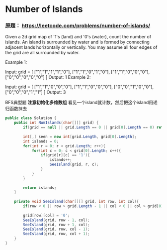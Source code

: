 # Number of Islands

### 原题： https://leetcode.com/problems/number-of-islands/

Given a 2d grid map of '1's (land) and '0's (water), count the number of islands. An island is surrounded by water and is formed by connecting adjacent lands horizontally or vertically. You may assume all four edges of the grid are all surrounded by water.


Example 1:

Input: grid = [
  ["1","1","1","1","0"],
  ["1","1","0","1","0"],
  ["1","1","0","0","0"],
  ["0","0","0","0","0"]
]
Output: 1
Example 2:

Input: grid = [
  ["1","1","0","0","0"],
  ["1","1","0","0","0"],
  ["0","0","1","0","0"],
  ["0","0","0","1","1"]
]
Output: 3


BFS典型题
**注意初始化多维数组**
看见一个island就计数，然后把这个island用递归函数抹去

```c#
public class Solution {
    public int NumIslands(char[][] grid) {
        if(grid == null || grid.Length == 0 || grid[0].Length == 0) return 0;
        
        int[,] seen = new int[grid.Length, grid[0].Length];
        int islands = 0;
        for(int r = 0; r < grid.Length; r++){
            for(int c = 0; c < grid[0].Length; c++){
                if(grid[r][c] == '1'){
                    islands++;
                    SeeIsland(grid, r, c);
                }
            }
        }
        
        return islands;
    }
    
    private void SeeIsland(char[][] grid, int row, int col){
        if(row < 0 || row > grid.Length - 1 || col < 0 || col > grid[0].Length - 1 || grid[row][col] == '0') return;
        
        grid[row][col] = '0';
        SeeIsland(grid, row - 1, col);
        SeeIsland(grid, row + 1, col);
        SeeIsland(grid, row, col - 1);
        SeeIsland(grid, row, col + 1);
    }
}

```



